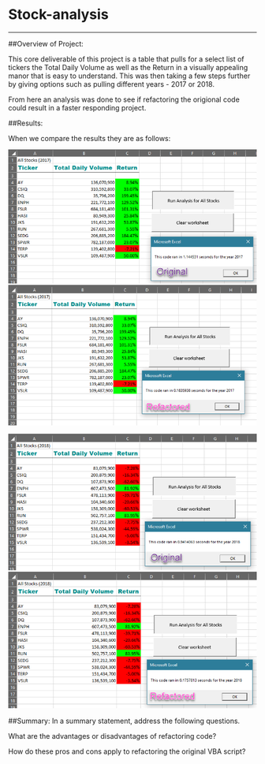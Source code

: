 # Stock-analysis
----------------------------------

##Overview of Project: 

This core deliverable of this project is a table that pulls for a select list of tickers the Total Daily Volume as well as the Return in a visually appealing manor that is easy to understand. This was then taking a few steps further by giving options such as pulling different years - 2017 or 2018. 

From here an analysis was done to see if refactoring the origional code could result in a faster responding project.

##Results: 

When we compare the results they are as follows: 

![2017_Origional](https://github.com/ethomas33/Stock-analysis/blob/8f2a657b4abc4180cffc5d5b8bc452884608aa3a/Resources/2017_O.png)
![2017_Refactored](https://github.com/ethomas33/Stock-analysis/blob/8f2a657b4abc4180cffc5d5b8bc452884608aa3a/Resources/2017_R.png)

![2018_Origional](https://github.com/ethomas33/Stock-analysis/blob/8f2a657b4abc4180cffc5d5b8bc452884608aa3a/Resources/2018_O.png)
![2018_Refactored](https://github.com/ethomas33/Stock-analysis/blob/8f2a657b4abc4180cffc5d5b8bc452884608aa3a/Resources/2018_R.png)



##Summary: In a summary statement, address the following questions.

What are the advantages or disadvantages of refactoring code?


How do these pros and cons apply to refactoring the original VBA script?
 
